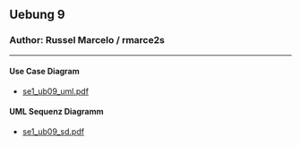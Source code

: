 ## Uebung 9

### Author: Russel Marcelo / rmarce2s

---

#### Use Case Diagram

- [se1_ub09_uml.pdf](docs/se1_ub09_uml.pdf)

#### UML Sequenz Diagramm

- [se1_ub09_sd.pdf](docs/se1_ub09_sd.pdf)